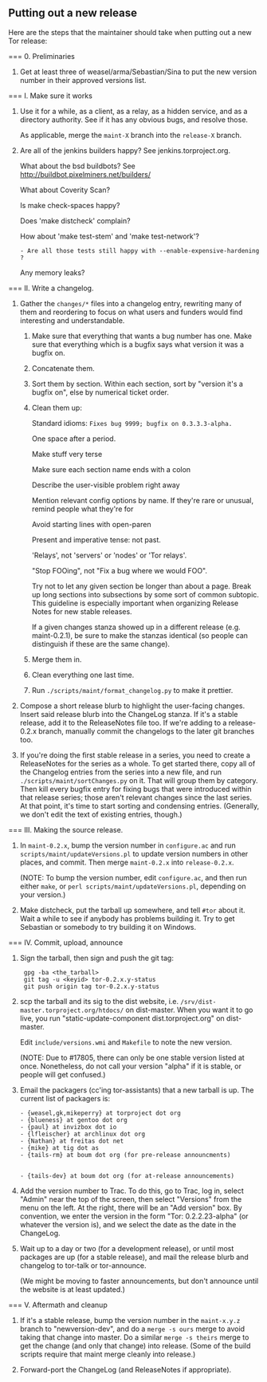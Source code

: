 
Putting out a new release
-------------------------

Here are the steps that the maintainer should take when putting out a
new Tor release:

=== 0. Preliminaries

1. Get at least three of weasel/arma/Sebastian/Sina to put the new
   version number in their approved versions list.


=== I. Make sure it works

1. Use it for a while, as a client, as a relay, as a hidden service,
   and as a directory authority. See if it has any obvious bugs, and
   resolve those.

   As applicable, merge the `maint-X` branch into the `release-X` branch.

2. Are all of the jenkins builders happy?  See jenkins.torproject.org.

   What about the bsd buildbots?
         See http://buildbot.pixelminers.net/builders/

   What about Coverity Scan?

   Is make check-spaces happy?

   Does 'make distcheck' complain?

   How about 'make test-stem' and 'make test-network'?

       - Are all those tests still happy with --enable-expensive-hardening ?

   Any memory leaks?


=== II. Write a changelog.


1. Gather the `changes/*` files into a changelog entry, rewriting many
   of them and reordering to focus on what users and funders would find
   interesting and understandable.

   1. Make sure that everything that wants a bug number has one.
      Make sure that everything which is a bugfix says what version
      it was a bugfix on.

   2. Concatenate them.

   3. Sort them by section. Within each section, sort by "version it's
      a bugfix on", else by numerical ticket order.

   4. Clean them up:

      Standard idioms:
      `Fixes bug 9999; bugfix on 0.3.3.3-alpha.`

      One space after a period.

      Make stuff very terse

      Make sure each section name ends with a colon

      Describe the user-visible problem right away

      Mention relevant config options by name.  If they're rare or unusual,
      remind people what they're for

      Avoid starting lines with open-paren

      Present and imperative tense: not past.

      'Relays', not 'servers' or 'nodes' or 'Tor relays'.

      "Stop FOOing", not "Fix a bug where we would FOO".

      Try not to let any given section be longer than about a page. Break up
      long sections into subsections by some sort of common subtopic. This
      guideline is especially important when organizing Release Notes for
      new stable releases.

      If a given changes stanza showed up in a different release (e.g.
      maint-0.2.1), be sure to make the stanzas identical (so people can
      distinguish if these are the same change).

   5. Merge them in.

   6. Clean everything one last time.

   7. Run `./scripts/maint/format_changelog.py` to make it prettier.

2. Compose a short release blurb to highlight the user-facing
   changes. Insert said release blurb into the ChangeLog stanza. If it's
   a stable release, add it to the ReleaseNotes file too. If we're adding
   to a release-0.2.x branch, manually commit the changelogs to the later
   git branches too.

3.  If you're doing the first stable release in a series, you need to
   create a ReleaseNotes for the series as a whole.  To get started
   there, copy all of the Changelog entries from the series into a new
   file, and run `./scripts/maint/sortChanges.py` on it.  That will
   group them by category.  Then kill every bugfix entry for fixing
   bugs that were introduced within that release series; those aren't
   relevant changes since the last series.  At that point, it's time
   to start sorting and condensing entries.  (Generally, we don't edit the
   text of existing entries, though.)


=== III. Making the source release.

1. In `maint-0.2.x`, bump the version number in `configure.ac` and run
   `scripts/maint/updateVersions.pl` to update version numbers in other
   places, and commit.  Then merge `maint-0.2.x` into `release-0.2.x`.

   (NOTE: To bump the version number, edit `configure.ac`, and then run
   either `make`, or `perl scripts/maint/updateVersions.pl`, depending on
   your version.)

2. Make distcheck, put the tarball up somewhere, and tell `#tor` about
   it. Wait a while to see if anybody has problems building it. Try to
   get Sebastian or somebody to try building it on Windows.

=== IV. Commit, upload, announce

1. Sign the tarball, then sign and push the git tag:

        gpg -ba <the_tarball>
        git tag -u <keyid> tor-0.2.x.y-status
        git push origin tag tor-0.2.x.y-status

2. scp the tarball and its sig to the dist website, i.e.
   `/srv/dist-master.torproject.org/htdocs/` on dist-master. When you want
   it to go live, you run "static-update-component dist.torproject.org"
   on dist-master.

   Edit `include/versions.wmi` and `Makefile` to note the new version.

   (NOTE: Due to #17805, there can only be one stable version listed at
   once.  Nonetheless, do not call your version "alpha" if it is stable,
   or people will get confused.)

3. Email the packagers (cc'ing tor-assistants) that a new tarball is up.
   The current list of packagers is:

       - {weasel,gk,mikeperry} at torproject dot org
       - {blueness} at gentoo dot org
       - {paul} at invizbox dot io
       - {lfleischer} at archlinux dot org
       - {Nathan} at freitas dot net
       - {mike} at tig dot as
       - {tails-rm} at boum dot org (for pre-release announcments)


       - {tails-dev} at boum dot org (for at-release announcements)


4. Add the version number to Trac.  To do this, go to Trac, log in,
    select "Admin" near the top of the screen, then select "Versions" from
    the menu on the left.  At the right, there will be an "Add version"
    box.  By convention, we enter the version in the form "Tor:
    0.2.2.23-alpha" (or whatever the version is), and we select the date as
    the date in the ChangeLog.

5. Wait up to a day or two (for a development release), or until most
    packages are up (for a stable release), and mail the release blurb and
    changelog to tor-talk or tor-announce.

   (We might be moving to faster announcements, but don't announce until
   the website is at least updated.)


=== V. Aftermath and cleanup

1. If it's a stable release, bump the version number in the `maint-x.y.z`
    branch to "newversion-dev", and do a `merge -s ours` merge to avoid
    taking that change into master.  Do a similar `merge -s theirs`
    merge to get the change (and only that change) into release.  (Some
    of the build scripts require that maint merge cleanly into release.)

2. Forward-port the ChangeLog (and ReleaseNotes if appropriate).


